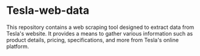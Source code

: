 # Tesla-web-data

This repository contains a web scraping tool designed to extract data from Tesla's website. It provides a means to gather various information such as product details, pricing, specifications, and more from Tesla's online platform.
